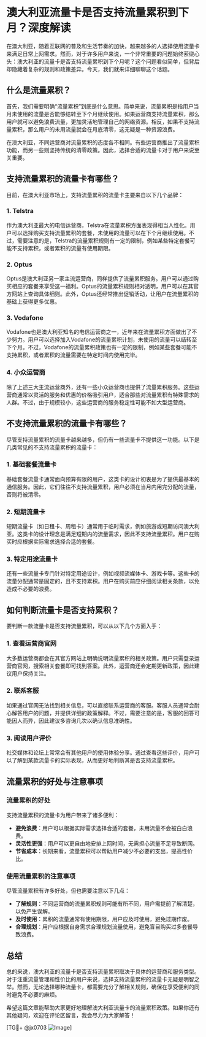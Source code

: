# 澳大利亚流量卡是否支持流量累积到下月？深度解读

在澳大利亚，随着互联网的普及和生活节奏的加快，越来越多的人选择使用流量卡来满足日常上网需求。然而，对于许多用户来说，一个非常重要的问题始终萦绕心头：澳大利亚的流量卡是否支持流量累积到下个月呢？这个问题看似简单，但背后却隐藏着复杂的规则和政策差异。今天，我们就来详细聊聊这个话题。

## 什么是流量累积？

首先，我们需要明确“流量累积”到底是什么意思。简单来说，流量累积是指用户当月未使用的流量是否能够结转至下个月继续使用。如果运营商支持流量累积，那么用户就可以避免浪费流量，更加灵活地管理自己的网络资源。相反，如果不支持流量累积，那么用户的未用流量就会在月底清零，这无疑是一种资源浪费。

在澳大利亚，不同运营商对流量累积的态度各不相同。有些运营商推出了流量累积功能，而另一些则坚持传统的清零政策。因此，选择合适的流量卡对于用户来说至关重要。

## 支持流量累积的流量卡有哪些？

目前，在澳大利亚市场上，支持流量累积的流量卡主要来自以下几个品牌：

### 1. Telstra
作为澳大利亚最大的电信运营商，Telstra在流量累积方面表现得相当人性化。用户可以选择购买支持流量累积的套餐，未使用的流量可以在下个月继续使用。不过，需要注意的是，Telstra的流量累积规则有一定的限制，例如某些特定套餐可能不支持累积，或者累积的流量有使用期限。

### 2. Optus
Optus是澳大利亚另一家主流运营商，同样提供了流量累积服务。用户可以通过购买相应的套餐来享受这一福利。Optus的流量累积规则相对透明，用户可以在其官方网站上查询具体细则。此外，Optus还经常推出促销活动，让用户在流量累积的基础上获得更多优惠。

### 3. Vodafone
Vodafone也是澳大利亚知名的电信运营商之一，近年来在流量累积方面做出了不少努力。用户可以选择加入Vodafone的流量累积计划，未使用的流量可以结转至下个月。不过，Vodafone的流量累积政策也有一定的限制，例如某些套餐可能不支持累积，或者累积的流量需要在特定时间内使用完毕。

### 4. 小众运营商
除了上述三大主流运营商外，还有一些小众运营商也提供了流量累积服务。这些运营商通常以灵活的服务和优惠的价格吸引用户，适合那些对流量累积有特殊需求的人群。不过，由于规模较小，这些运营商的服务稳定性可能不如大型运营商。

## 不支持流量累积的流量卡有哪些？

尽管支持流量累积的流量卡越来越多，但仍有一些流量卡不提供这一功能。以下是几类常见的不支持流量累积的流量卡：

### 1. 基础套餐流量卡
基础套餐流量卡通常面向预算有限的用户，这类卡的设计初衷是为了提供最基本的通信服务。因此，它们往往不支持流量累积，用户必须在当月内用完分配的流量，否则将被清零。

### 2. 短期流量卡
短期流量卡（如日租卡、周租卡）通常用于临时需求，例如旅游或短期访问澳大利亚。这类卡的设计理念是满足短期内的流量需求，因此不支持流量累积。用户在购买时应根据实际需求选择合适的套餐。

### 3. 特定用途流量卡
还有一些流量卡专门针对特定用途设计，例如视频流媒体卡、游戏卡等。这些卡的流量分配通常是固定的，且不支持累积。用户在购买前应仔细阅读相关条款，以免造成不必要的浪费。

## 如何判断流量卡是否支持累积？

要判断一款流量卡是否支持流量累积，可以从以下几个方面入手：

### 1. 查看运营商官网
大多数运营商都会在其官方网站上明确说明流量累积的相关政策。用户只需登录运营商官网，搜索相关套餐即可找到答案。此外，运营商还会定期更新政策，因此建议用户保持关注。

### 2. 联系客服
如果通过官网无法找到相关信息，可以直接联系运营商的客服。客服人员通常会耐心解答用户的问题，并提供详细的政策解释。不过，需要注意的是，客服的回答可能因人而异，因此建议多咨询几次以确认信息准确性。

### 3. 阅读用户评价
社交媒体和论坛上常常会有其他用户的使用体验分享。通过查看这些评价，用户可以了解到某款流量卡的实际表现，从而更好地判断其是否支持流量累积。

## 流量累积的好处与注意事项

### 流量累积的好处
支持流量累积的流量卡为用户带来了诸多便利：
- **避免浪费**：用户可以根据实际需求选择合适的套餐，未用流量不会被白白浪费。
- **灵活性更强**：用户可以更自由地安排上网时间，无需担心流量不足导致断网。
- **节省成本**：长期来看，流量累积可以帮助用户减少不必要的支出，提高性价比。

### 使用流量累积的注意事项
尽管流量累积有许多好处，但也需要注意以下几点：
- **了解规则**：不同运营商的流量累积规则可能有所不同，用户需提前了解清楚，以免产生误解。
- **及时使用**：累积的流量通常有使用期限，用户应及时使用，避免过期作废。
- **合理规划**：用户应根据自身需求合理规划流量使用，避免盲目购买过多套餐导致浪费。

## 总结

总的来说，澳大利亚的流量卡是否支持流量累积取决于具体的运营商和服务类型。对于注重流量管理和性价比的用户来说，选择支持流量累积的流量卡无疑是明智之举。然而，无论选择哪种流量卡，都需要充分了解相关规则，确保在享受便利的同时避免不必要的麻烦。

希望这篇文章能帮助大家更好地理解澳大利亚流量卡的流量累积政策。如果你还有其他疑问，欢迎在评论区留言，我会尽力为大家解答！

[TG💪+ @jx0703 ![Image](https://github.com/user-attachments/assets/dbca1d08-cadb-493c-b0ec-ad6f7a83f270)]